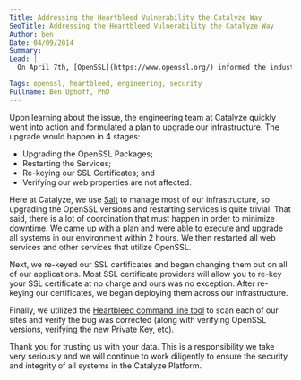 ```yaml
---
Title: Addressing the Heartbleed Vulnerability the Catalyze Way
SeoTitle: Addressing the Heartbleed Vulnerability the Catalyze Way
Author: ben
Date: 04/09/2014
Summary:
Lead: |
  On April 7th, [OpenSSL](https://www.openssl.org/) informed the industry of a vulnerability known as the ‘Heartbleed bug’ ([CVE-2014-0160](http://www.openssl.org/news/secadv_20140407.txt)). This vulnerability can be remotely exploited to leak encrypted information and secrets from any application using OpenSSL, allowing an attacker to potentially steal usernames, passwords, and private keys. This also inherently compromises any private key (including those used for SSL certificates), allowing an attacker to view any information encrypted via that key. As of Wednesday at 02:45 AM CST, all Catalyze certificates have been re-keyed and redeployed.

Tags: openssl, heartbleed, engineering, security
Fullname: Ben Uphoff, PhD
---
```

Upon learning about the issue, the engineering team at Catalyze quickly went into action and formulated a plan to upgrade our infrastructure. The upgrade would happen in 4 stages:

* Upgrading the OpenSSL Packages;
* Restarting the Services;
* Re-keying our SSL Certificates; and
* Verifying our web properties are not affected.

Here at Catalyze, we use [Salt](http://www.saltstack.com/) to manage most of our infrastructure, so upgrading the OpenSSL versions and restarting services is quite trivial. That said, there is a lot of coordination that must happen in order to minimize downtime. We came up with a plan and were able to execute and upgrade all systems in our environment within 2 hours. We then restarted all web services and other services that utilize OpenSSL.

Next, we re-keyed our SSL certificates and began changing them out on all of our applications. Most SSL certificate providers will allow you to re-key your SSL certificate at no charge and ours was no exception. After re-keying our certificates, we began deploying them across our infrastructure.

Finally, we utilized the [Heartbleed command line tool](https://github.com/FiloSottile/Heartbleed) to scan each of our sites and verify the bug was corrected (along with verifying OpenSSL versions, verifying the new Private Key, etc).

Thank you for trusting us with your data. This is a responsibility we take very seriously and we will continue to work diligently to ensure the security and integrity of all systems in the Catalyze Platform.

